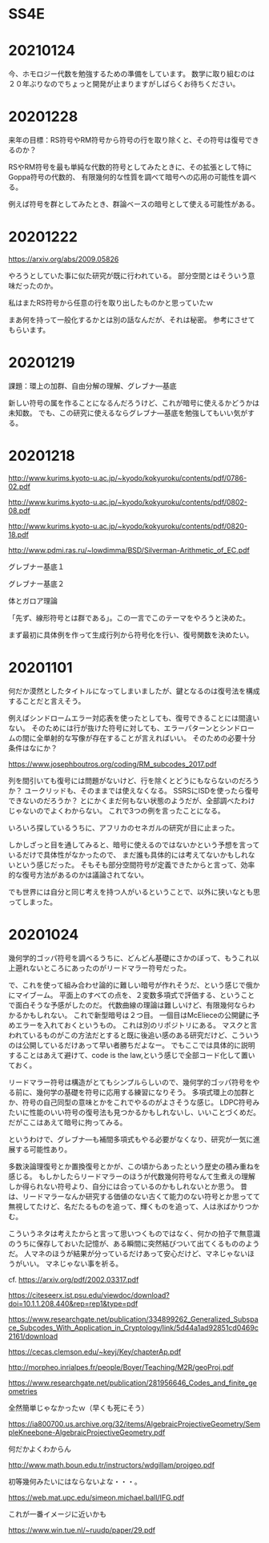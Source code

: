 # SS4E

# 20210124

今、ホモロジー代数を勉強するための準備をしています。
数学に取り組むのは２０年ぶりなのでちょっと開発が止まりますがしばらくお待ちください。

# 20201228

来年の目標：RS符号やRM符号から符号の行を取り除くと、その符号は復号できるのか？

RSやRM符号を最も単純な代数的符号としてみたときに、その拡張として特にGoppa符号の代数的、
有限幾何的な性質を調べて暗号への応用の可能性を調べる。

例えば符号を群としてみたとき、群論ベースの暗号として使える可能性がある。


# 20201222

https://arxiv.org/abs/2009.05826

やろうとしていた事に似た研究が既に行われている。
部分空間とはそういう意味だったのか。

私はまたRS符号から任意の行を取り出したものかと思っていたｗ

まあ何を持って一般化するかとは別の話なんだが、それは秘密。
参考にさせてもらいます。


# 20201219

課題：環上の加群、自由分解の理解、グレブナ―基底

新しい符号の属を作ることになるんだろうけど、これが暗号に使えるかどうかは未知数。
でも、この研究に使えるならグレブナ―基底を勉強してもいい気がする。

# 20201218

http://www.kurims.kyoto-u.ac.jp/~kyodo/kokyuroku/contents/pdf/0786-02.pdf

http://www.kurims.kyoto-u.ac.jp/~kyodo/kokyuroku/contents/pdf/0802-08.pdf

http://www.kurims.kyoto-u.ac.jp/~kyodo/kokyuroku/contents/pdf/0820-18.pdf

http://www.pdmi.ras.ru/~lowdimma/BSD/Silverman-Arithmetic_of_EC.pdf

グレブナー基底１

グレブナー基底２

体とガロア理論

「先ず、線形符号とは群である」。この一言でこのテーマをやろうと決めた。

まず最初に具体例を作って生成行列から符号化を行い、復号関数を決めたい。

# 20201101

何だか漠然としたタイトルになってしまいましたが、鍵となるのは復号法を構成することだと言えそう。

例えばシンドロームエラー対応表を使ったとしても、復号できることには間違いない。
そのためには行が抜けた符号に対しても、エラーパターンとシンドロームの間に全単射的な写像が存在することが言えればいい。
そのための必要十分条件はなにか？

https://www.josephboutros.org/coding/RM_subcodes_2017.pdf


列を間引いても復号には問題がないけど、行を除くとどうにもならないのだろうか？
ユークリッドも、そのままでは使えなくなる。
SSRSにISDを使ったら復号できないのだろうか？
とにかくまだ何もない状態のようだが、全部調べたわけじゃないのでよくわからない。
これで3つの例を言ったことになる。

いろいろ探しているうちに、アフリカのセネガルの研究が目に止まった。

しかしざっと目を通してみると、暗号に使えるのではないかという予想を言っているだけで具体性がなかったので、
まだ誰も具体的には考えてないかもしれないという感じだった。
そもそも部分空間符号が定義できたからと言って、効率的な復号方法があるのかは議論されてない。

でも世界には自分と同じ考えを持つ人がいるということで、以外に狭いなとも思ってしまった。

# 20201024

幾何学的ゴッパ符号を調べるうちに、どんどん基礎にさかのぼって、もうこれ以上遡れないところにあったのがリードマラー符号だった。

で、これを使って組み合わせ論的に難しい暗号が作れそうだ、という感じで俄かにマイブーム。
平面上のすべての点を、２変数多項式で評価する、ということで面白そうな予感がしたのだ。
代数曲線の理論は難しいけど、有限幾何ならわかるかもしれない。
これで新型暗号は２つ目。
一個目はMcElieceの公開鍵に予めエラーを入れておくというもの。
これは別のリポジトリにある。
マスクと言われているものがこの方法だとすると既に後追い感のある研究だけど、こういうのは公開しているだけあって早い者勝ちだよなー。
でもここでは具体的に説明することはあえて避けて、code is the law,という感じで全部コード化して置いておく。

リードマラー符号は構造がとてもシンプルらしいので、幾何学的ゴッパ符号をやる前に、幾何学の基礎を符号に応用する練習になりそう。
多項式環上の加群とか、符号の自己同型の意味とかをこれでやるのがよさそうな感じ。
LDPC符号みたいに性能のいい符号の復号法も見つかるかもしれないし、いいことづくめだ。
だがここはあえて暗号に拘ってみる。

というわけで、グレブナ―も補間多項式もやる必要がなくなり、研究が一気に進展する可能性あり。

多数決論理復号とか置換復号とかが、この頃からあったという歴史の積み重ねを感じる。
もしかしたらリードマラーのほうが代数幾何符号なんて生煮えの理解しか得られない符号より、自分には合っているのかもしれないとか思う。
昔は、リードマラーなんか研究する価値のない古くて能力のない符号とか思ってて無視してたけど、名だたるものを追って、輝くものを追って、人は氷ばかりつかむ。

こういうネタは考えたからと言って思いつくものではなく、何かの拍子で無意識のうちに保存しておいた記憶が、ある瞬間に突然結びついて出てくるもののようだ。
人マネのほうが結果が分っているだけあって安心だけど、マネじゃないほうがいい。
マネじゃない事を祈る。

cf.
https://arxiv.org/pdf/2002.03317.pdf

https://citeseerx.ist.psu.edu/viewdoc/download?doi=10.1.1.208.440&rep=rep1&type=pdf

https://www.researchgate.net/publication/334899262_Generalized_Subspace_Subcodes_With_Application_in_Cryptology/link/5d44a1ad92851cd0469c2161/download

https://cecas.clemson.edu/~keyj/Key/chapterAp.pdf

http://morpheo.inrialpes.fr/people/Boyer/Teaching/M2R/geoProj.pdf

https://www.researchgate.net/publication/281956646_Codes_and_finite_geometries

全然簡単じゃなかったｗ（早くも死にそう）

https://ia800700.us.archive.org/32/items/AlgebraicProjectiveGeometry/SempleKneebone-AlgebraicProjectiveGeometry.pdf

何だかよくわからん

http://www.math.boun.edu.tr/instructors/wdgillam/projgeo.pdf

初等幾何みたいにはならないよな・・・。

https://web.mat.upc.edu/simeon.michael.ball/IFG.pdf

これが一番イメージに近いかも

https://www.win.tue.nl/~ruudp/paper/29.pdf

